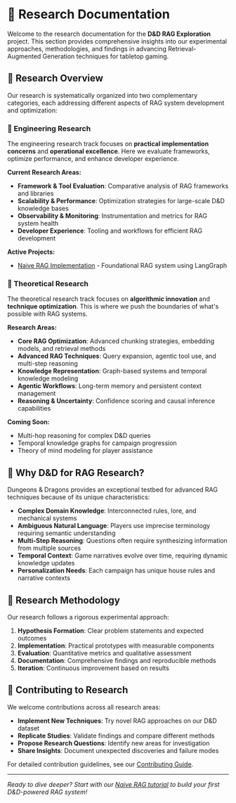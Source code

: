 # 🔬 Research Documentation

Welcome to the research documentation for the **D&D RAG Exploration** project. This section provides comprehensive insights into our experimental approaches, methodologies, and findings in advancing Retrieval-Augmented Generation techniques for tabletop gaming.

## 🎯 Research Overview

Our research is systematically organized into two complementary categories, each addressing different aspects of RAG system development and optimization:

### 🔧 Engineering Research

The engineering research track focuses on **practical implementation concerns** and **operational excellence**. Here we evaluate frameworks, optimize performance, and enhance developer experience.

**Current Research Areas:**

- **Framework & Tool Evaluation**: Comparative analysis of RAG frameworks and libraries
- **Scalability & Performance**: Optimization strategies for large-scale D&D knowledge bases  
- **Observability & Monitoring**: Instrumentation and metrics for RAG system health
- **Developer Experience**: Tooling and workflows for efficient RAG development

**Active Projects:**

- [Naive RAG Implementation](engineering/00_naive-rag/langgraph.md) - Foundational RAG system using LangGraph

### 🧠 Theoretical Research

The theoretical research track focuses on **algorithmic innovation** and **technique optimization**. This is where we push the boundaries of what's possible with RAG systems.

**Research Areas:**

- **Core RAG Optimization**: Advanced chunking strategies, embedding models, and retrieval methods
- **Advanced RAG Techniques**: Query expansion, agentic tool use, and multi-step reasoning
- **Knowledge Representation**: Graph-based systems and temporal knowledge modeling
- **Agentic Workflows**: Long-term memory and persistent context management
- **Reasoning & Uncertainty**: Confidence scoring and causal inference capabilities

**Coming Soon:**

- Multi-hop reasoning for complex D&D queries
- Temporal knowledge graphs for campaign progression
- Theory of mind modeling for player assistance

## 🎲 Why D&D for RAG Research?

Dungeons & Dragons provides an exceptional testbed for advanced RAG techniques because of its unique characteristics:

- **Complex Domain Knowledge**: Interconnected rules, lore, and mechanical systems
- **Ambiguous Natural Language**: Players use imprecise terminology requiring semantic understanding
- **Multi-Step Reasoning**: Questions often require synthesizing information from multiple sources
- **Temporal Context**: Game narratives evolve over time, requiring dynamic knowledge updates
- **Personalization Needs**: Each campaign has unique house rules and narrative contexts

## 📖 Research Methodology

Our research follows a rigorous experimental approach:

1. **Hypothesis Formation**: Clear problem statements and expected outcomes
2. **Implementation**: Practical prototypes with measurable components
3. **Evaluation**: Quantitative metrics and qualitative assessment
4. **Documentation**: Comprehensive findings and reproducible methods
5. **Iteration**: Continuous improvement based on results

## 🤝 Contributing to Research

We welcome contributions across all research areas:

- **Implement New Techniques**: Try novel RAG approaches on our D&D dataset
- **Replicate Studies**: Validate findings and compare different methods
- **Propose Research Questions**: Identify new areas for investigation
- **Share Insights**: Document unexpected discoveries and failure modes

For detailed contribution guidelines, see our [Contributing Guide](../contributing.md).

---

*Ready to dive deeper? Start with our [Naive RAG tutorial](engineering/00_naive-rag/langgraph.md) to build your first D&D-powered RAG system!*